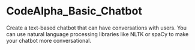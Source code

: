# CodeAlpha_Basic_Chatbot
Create a text-based chatbot that can have conversations with users. You can use natural language processing libraries like NLTK or spaCy to make your chatbot more conversational.
